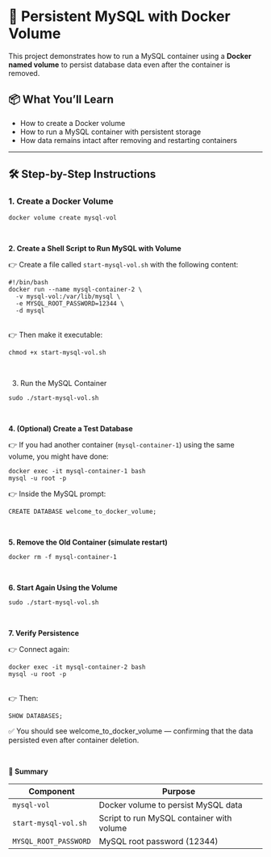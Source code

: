 # 🐳 Persistent MySQL with Docker Volume

This project demonstrates how to run a MySQL container using a **Docker named volume** to persist database data even after the container is removed.

## 📦 What You’ll Learn

- How to create a Docker volume
- How to run a MySQL container with persistent storage
- How data remains intact after removing and restarting containers

---

## 🛠️ Step-by-Step Instructions

### 1. Create a Docker Volume

```
docker volume create mysql-vol
```
</br>

**2. Create a Shell Script to Run MySQL with Volume** </br>

  👉 Create a file called `start-mysql-vol.sh` with the following content:
```
#!/bin/bash
docker run --name mysql-container-2 \
  -v mysql-vol:/var/lib/mysql \
  -e MYSQL_ROOT_PASSWORD=12344 \
  -d mysql
```
</br>
 👉 Then make it executable:
 
```
chmod +x start-mysql-vol.sh
```

</br>

3. Run the MySQL Container
```
sudo ./start-mysql-vol.sh
```
</br>

**4. (Optional) Create a Test Database** </br>

   👉 If you had another container (`mysql-container-1`) using the same volume, you might have done:
```
docker exec -it mysql-container-1 bash
mysql -u root -p
```
 👉 Inside the MySQL prompt: </br>

```
CREATE DATABASE welcome_to_docker_volume;
```
</br>

**5. Remove the Old Container (simulate restart)**
```
docker rm -f mysql-container-1
```
</br>

**6. Start Again Using the Volume**
```
sudo ./start-mysql-vol.sh
```
</br>

**7. Verify Persistence** </br>

   👉 Connect again:
```
docker exec -it mysql-container-2 bash
mysql -u root -p
```
</br>
  👉 Then:
 
```
SHOW DATABASES;
```
✅ You should see welcome_to_docker_volume — confirming that the data persisted even after container deletion.

</br>

**📁 Summary**

| Component             | Purpose                                   |
| --------------------- | ----------------------------------------- |
| `mysql-vol`           | Docker volume to persist MySQL data       |
| `start-mysql-vol.sh`  | Script to run MySQL container with volume |
| `MYSQL_ROOT_PASSWORD` | MySQL root password (12344)               |




































